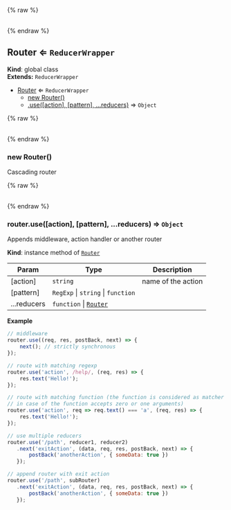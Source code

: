 {% raw %}<div id="Router">&nbsp;</div>{% endraw %}

## Router ⇐ <code>ReducerWrapper</code>
**Kind**: global class  
**Extends:** <code>ReducerWrapper</code>  

* [Router](#Router) ⇐ <code>ReducerWrapper</code>
    * [new Router()](#new_Router_new)
    * [.use([action], [pattern], ...reducers)](#Router_use) ⇒ <code>Object</code>

{% raw %}<div id="new_Router_new">&nbsp;</div>{% endraw %}

### new Router()
Cascading router

{% raw %}<div id="Router_use">&nbsp;</div>{% endraw %}

### router.use([action], [pattern], ...reducers) ⇒ <code>Object</code>
Appends middleware, action handler or another router

**Kind**: instance method of <code>[Router](#Router)</code>  

| Param | Type | Description |
| --- | --- | --- |
| [action] | <code>string</code> | name of the action |
| [pattern] | <code>RegExp</code> &#124; <code>string</code> &#124; <code>function</code> |  |
| ...reducers | <code>function</code> &#124; <code>[Router](#Router)</code> |  |

**Example**  
```javascript
// middleware
router.use((req, res, postBack, next) => {
    next(); // strictly synchronous
});

// route with matching regexp
router.use('action', /help/, (req, res) => {
    res.text('Hello!');
});

// route with matching function (the function is considered as matcher
// in case of the function accepts zero or one arguments)
router.use('action', req => req.text() === 'a', (req, res) => {
    res.text('Hello!');
});

// use multiple reducers
router.use('/path', reducer1, reducer2)
   .next('exitAction', (data, req, res, postBack, next) => {
       postBack('anotherAction', { someData: true })
   });

// append router with exit action
router.use('/path', subRouter)
   .next('exitAction', (data, req, res, postBack, next) => {
       postBack('anotherAction', { someData: true })
   });
```
